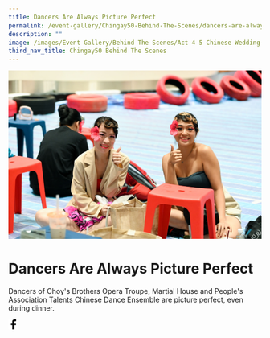 ```yaml
---
title: Dancers Are Always Picture Perfect
permalink: /event-gallery/Chingay50-Behind-The-Scenes/dancers-are-always-picture-perfect
description: ""
image: /images/Event Gallery/Behind The Scenes/Act 4 5 Chinese Wedding-01.jpg
third_nav_title: Chingay50 Behind The Scenes
---
```

![Dancers Are Always Picture Perfect](/images/Event%20Gallery/Behind%20The%20Scenes/Act%204%205%20Chinese%20Wedding-01.jpg)

# **Dancers Are Always Picture Perfect**

Dancers of Choy's Brothers Opera Troupe, Martial House and People's Association Talents Chinese Dance Ensemble are picture perfect, even during dinner.

<a href="http://www.facebook.com/sharer.php?u=http://www.chingay.gov.sg/image/event-gallery/dancers-are-always-picture-perfect" style="float:left;">
	<img src="/images/facebook.png" style="width:auto;height:20px;">
</a>